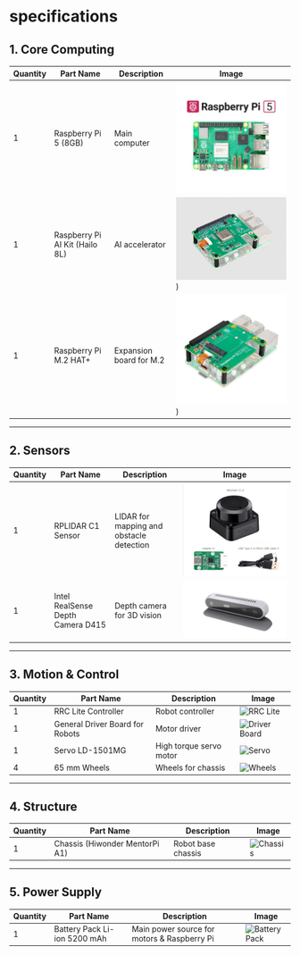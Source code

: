# specifications 

## 1. Core Computing
| Quantity | Part Name                  | Description | Image |
|----------|-----------------------------|-------------|-------|
| 1        | Raspberry Pi 5 (8GB)        | Main computer | ![Raspberry Pi 5](https://github.com/Bhumipat001/WRO-Future-Engineers-2025/blob/main/Documentation/Specification/Raspberry%20Pi%205%20(8GB).jpg) |
| 1        | Raspberry Pi AI Kit (Hailo 8L) | AI accelerator | ![AI Kit](https://github.com/Bhumipat001/WRO-Future-Engineers-2025/blob/main/Documentation/Specification/Raspberry%20Pi%20AI%20Kit%20(Hailo%208L).jpg)) |
| 1        | Raspberry Pi M.2 HAT+       | Expansion board for M.2 | ![M.2 HAT](https://github.com/Bhumipat001/WRO-Future-Engineers-2025/blob/main/Documentation/Specification/Raspberry%20Pi%20M.2%20HAT%2B.jpg)) |

---

## 2. Sensors
| Quantity | Part Name                  | Description | Image |
|----------|-----------------------------|-------------|-------|
| 1        | RPLIDAR C1 Sensor           | LIDAR for mapping and obstacle detection | ![RPLIDAR C1](https://github.com/Bhumipat001/WRO-Future-Engineers-2025/blob/main/Documentation/Specification/RPLIDAR%20C1%20sensor.jpg) |
| 1        | Intel RealSense Depth Camera D415 | Depth camera for 3D vision | ![RealSense D415](https://github.com/Bhumipat001/WRO-Future-Engineers-2025/blob/main/Documentation/Specification/intel%20realsense%20depth%20camera%20d415.png) |

---

## 3. Motion & Control
| Quantity | Part Name                  | Description | Image |
|----------|-----------------------------|-------------|-------|
| 1        | RRC Lite Controller         | Robot controller | ![RRC Lite](image-link) |
| 1        | General Driver Board for Robots | Motor driver | ![Driver Board](image-link) |
| 1        | Servo LD-1501MG             | High torque servo motor | ![Servo](image-link) |
| 4        | 65 mm Wheels                | Wheels for chassis | ![Wheels](image-link) |

---

## 4. Structure
| Quantity | Part Name                  | Description | Image |
|----------|-----------------------------|-------------|-------|
| 1        | Chassis (Hiwonder MentorPi A1) | Robot base chassis | ![Chassis](image-link) |

---

## 5. Power Supply
| Quantity | Part Name             | Description                | Image |
|----------|-----------------------|----------------------------|-------|
| 1        | Battery Pack Li-ion 5200 mAh | Main power source for motors & Raspberry Pi | ![Battery Pack](image-link) |
